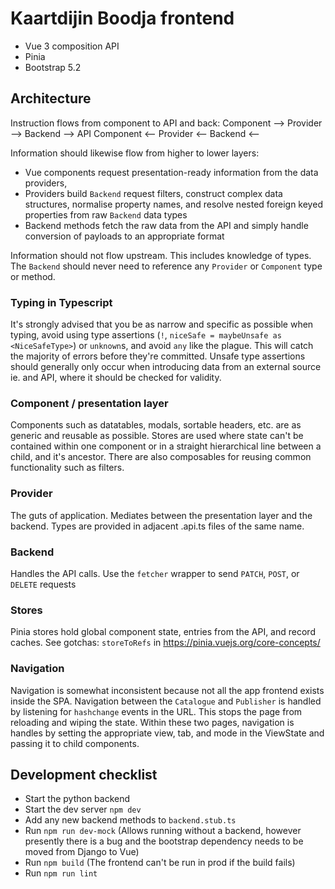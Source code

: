 # Kaartdijin Boodja frontend
 - Vue 3 composition API
 - Pinia
 - Bootstrap 5.2

## Architecture
Instruction flows from component to API and back:
Component --> Provider --> Backend --> API
Component <-- Provider <-- Backend <--

Information should likewise flow from higher to lower layers:
 - Vue components request presentation-ready information from the data providers,
 - Providers build `Backend` request filters, construct complex data structures, normalise property names, and resolve nested foreign keyed properties from raw `Backend` data types
 - Backend methods fetch the raw data from the API and simply handle conversion of payloads to an appropriate format

Information should not flow upstream. This includes knowledge of types. The `Backend` should never need to reference any `Provider` or `Component` type or method.

### Typing in Typescript
It's strongly advised that you be as narrow and specific as possible when typing, avoid using type assertions (`!`, `niceSafe = maybeUnsafe as <NiceSafeType>`) or `unknown`s, and avoid `any` like the plague.
This will catch the majority of errors before they're committed.
Unsafe type assertions should generally only occur when introducing data from an external source ie. and API, where it should be checked for validity.

### Component / presentation layer
Components such as datatables, modals, sortable headers, etc. are as generic and reusable as possible.
Stores are used where state can't be contained within one component or in a straight hierarchical line between a child, and it's ancestor.
There are also composables for reusing common functionality such as filters.


### Provider
The guts of application. Mediates between the presentation layer and the backend.
Types are provided in adjacent .api.ts files of the same name.

### Backend
Handles the API calls.
Use the `fetcher` wrapper to send `PATCH`, `POST`, or `DELETE` requests

### Stores
Pinia stores hold global component state, entries from the API, and record caches.
See gotchas: `storeToRefs` in https://pinia.vuejs.org/core-concepts/

### Navigation
Navigation is somewhat inconsistent because not all the app frontend exists inside the SPA.
Navigation between the `Catalogue` and `Publisher` is handled by listening for `hashchange` events in the URL. This stops the page from reloading and wiping the state.
Within these two pages, navigation is handles by setting the appropriate view, tab, and mode in the ViewState and passing it to child components.


## Development checklist
 - Start the python backend
 - Start the dev server `npm dev`
 - Add any new backend methods to `backend.stub.ts`
 - Run `npm run dev-mock` (Allows running without a backend, however presently there is a bug and the bootstrap dependency needs to be moved from Django to Vue)
 - Run `npm build` (The frontend can't be run in prod if the build fails)
 - Run `npm run lint`